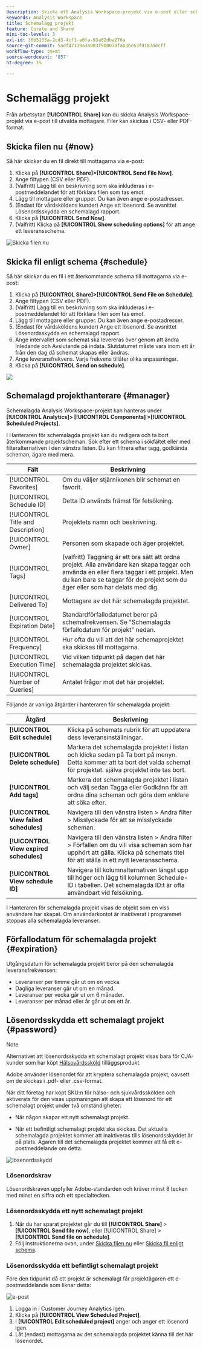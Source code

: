 ```yaml
---
description: Skicka ett Analysis Workspace-projekt via e-post eller schemalägg det för leverans.
keywords: Analysis Workspace
title: Schemalägg projekt
feature: Curate and Share
mini-toc-levels: 3
exl-id: 36b5133a-2cd3-4cf1-a6fa-93a02dba276a
source-git-commit: 5adf47139a3a083f90007dfab3bc63fd187ddcff
workflow-type: tm+mt
source-wordcount: '857'
ht-degree: 1%

---
```


# Schemalägg projekt

Från arbetsytan **[!UICONTROL Share]** kan du skicka Analysis Workspace-projekt via e-post till utvalda mottagare. Filer kan skickas i CSV- eller PDF-format.

## Skicka filen nu {#now}

Så här skickar du en fil direkt till mottagarna via e-post:

1. Klicka på **[!UICONTROL Share]>[!UICONTROL Send File Now]**.
1. Ange filtypen (CSV eller PDF).
1. (Valfritt) Lägg till en beskrivning som ska inkluderas i e-postmeddelandet för att förklara filen som tas emot.
1. Lägg till mottagare eller grupper. Du kan även ange e-postadresser.
1. (Endast för vårdsköldens kunder) Ange ett lösenord. Se avsnittet Lösenordsskydda en schemalagd rapport.
1. Klicka på **[!UICONTROL Send Now]**.
1. (Valfritt) Klicka på **[!UICONTROL Show scheduling options]** för att ange ett leveransschema.

![Skicka filen nu](assets/send-file-no-scheduling-options.JPG)

## Skicka fil enligt schema {#schedule}

Så här skickar du en fil i ett återkommande schema till mottagarna via e-post:

1. Klicka på **[!UICONTROL Share]>[!UICONTROL Send File on Schedule]**.
1. Ange filtypen (CSV eller PDF).
1. (Valfritt) Lägg till en beskrivning som ska inkluderas i e-postmeddelandet för att förklara filen som tas emot.
1. Lägg till mottagare eller grupper. Du kan även ange e-postadresser.
1. (Endast för vårdsköldens kunder) Ange ett lösenord. Se avsnittet Lösenordsskydda en schemalagd rapport.
1. Ange intervallet som schemat ska levereras över genom att ändra Inledande och Avslutande på indata. Slutdatumet måste vara inom ett år från den dag då schemat skapas eller ändras.
1. Ange leveransfrekvens. Varje frekvens tillåter olika anpassningar.
1. Klicka på **[!UICONTROL Send on schedule]**.

![](assets/send-file.JPG)

## Schemalagd projekthanterare {#manager}

Schemalagda Analysis Workspace-projekt kan hanteras under **[!UICONTROL Analytics]> [!UICONTROL Components] >[!UICONTROL Scheduled Projects]**.

I Hanteraren för schemalagda projekt kan du redigera och ta bort återkommande projektscheman. Sök efter ett schema i sökfältet eller med filteralternativen i den vänstra listen. Du kan filtrera efter tagg, godkända scheman, ägare med mera.

| Fält | Beskrivning |
| --- | --- |
| [!UICONTROL Favorites] | Om du väljer stjärnikonen blir schemat en favorit. |
| [!UICONTROL Schedule ID] | Detta ID används främst för felsökning. |
| [!UICONTROL Title and Description] | Projektets namn och beskrivning. |
| [!UICONTROL Owner] | Personen som skapade och äger projektet. |
| [!UICONTROL Tags] | (valfritt) Taggning är ett bra sätt att ordna projekt. Alla användare kan skapa taggar och använda en eller flera taggar i ett projekt. Men du kan bara se taggar för de projekt som du äger eller som har delats med dig. |
| [!UICONTROL Delivered To] | Mottagare av det här schemalagda projektet. |
| [!UICONTROL Expiration Date] | Standardförfallodatumet beror på schemafrekvensen. Se &quot;Schemalagda förfallodatum för projekt&quot; nedan. |
| [!UICONTROL Frequency] | Hur ofta du vill att det här schemaprojektet ska skickas till mottagarna. |
| [!UICONTROL Execution Time] | Vid vilken tidpunkt på dagen det här schemalagda projektet skickas. |
| [!UICONTROL Number of Queries] | Antalet frågor mot det här projektet. |

Följande är vanliga åtgärder i hanteraren för schemalagda projekt:

| Åtgärd | Beskrivning |
|---|---|
| **[!UICONTROL Edit schedule]** | Klicka på schemats rubrik för att uppdatera dess leveransinställningar. |
| **[!UICONTROL Delete schedule]** | Markera det schemalagda projektet i listan och klicka sedan på Ta bort på menyn. Detta kommer att ta bort det valda schemat för projektet. själva projektet inte tas bort. |
| **[!UICONTROL Add tags]** | Markera det schemalagda projektet i listan och välj sedan Tagga eller Godkänn för att ordna dina scheman och göra dem enklare att söka efter. |
| **[!UICONTROL View failed schedules]** | Navigera till den vänstra listen > Andra filter > Misslyckade för att se misslyckade scheman. |
| **[!UICONTROL View expired schedules]** | Navigera till den vänstra listen > Andra filter > Förfallen om du vill visa scheman som har upphört att gälla. Klicka på schemats titel för att ställa in ett nytt leveransschema. |
| **[!UICONTROL View schedule ID]** | Navigera till kolumnalternativen längst upp till höger och lägg till kolumnen Schedule-ID i tabellen. Det schemalagda ID:t är ofta användbart vid felsökning. |

I Hanteraren för schemalagda projekt visas de objekt som en viss användare har skapat. Om användarkontot är inaktiverat i programmet stoppas alla schemalagda leveranser.

## Förfallodatum för schemalagda projekt {#expiration}

Utgångsdatum för schemalagda projekt beror på den schemalagda leveransfrekvensen:

* Leveranser per timme går ut om en vecka.
* Dagliga leveranser går ut om en månad.
* Leveranser per vecka går ut om 6 månader.
* Leveranser per månad eller år går ut om ett år.

## Lösenordsskydda ett schemalagt projekt {#password}

>[!NOTE]
>
>Alternativet att lösenordsskydda ett schemalagt projekt visas bara för CJA-kunder som har köpt [Hälsovårdssköld](https://business.adobe.com/solutions/experience-cloud-for-healthcare.html) tilläggsprodukt.

Adobe använder lösenordet för att kryptera schemalagda projekt, oavsett om de skickas i .pdf- eller .csv-format.

När ditt företag har köpt SKU:n för hälso- och sjukvårdsskölden och aktiverats för den visas uppmaningen att skapa ett lösenord för ett schemalagt projekt under två omständigheter:

* När någon skapar ett nytt schemalagt projekt.

* När ett befintligt schemalagt projekt ska skickas. Det aktuella schemalagda projektet kommer att inaktiveras tills lösenordsskyddet är på plats. Ägaren till det schemalagda projektet kommer att få ett e-postmeddelande om detta.

![lösenordsskydd](assets/password.png)

### Lösenordskrav

Lösenordskraven uppfyller Adobe-standarden och kräver minst 8 tecken med minst en siffra och ett specialtecken.

### Lösenordsskydda ett nytt schemalagt projekt

1. När du har sparat projektet går du till **[!UICONTROL Share]** > **[!UICONTROL Send file now]**, eller [!UICONTROL Share] > **[!UICONTROL Send file on schedule]**.
1. Följ instruktionerna ovan, under [Skicka filen nu](https://experienceleague.adobe.com/docs/analytics-platform/using/cja-workspace/curate-share/t-schedule-report.html#now) eller [Skicka fil enligt schema](https://experienceleague.adobe.com/docs/analytics-platform/using/cja-workspace/curate-share/t-schedule-report.html#schedule).

### Lösenordsskydda ett befintligt schemalagt projekt

Före den tidpunkt då ett projekt är schemalagt får projektägaren ett e-postmeddelande som liknar detta:

![e-post](assets/email-password.png)

1. Logga in i Customer Journey Analytics igen.
1. Klicka på **[!UICONTROL View Scheduled Project]**.
1. I **[!UICONTROL Edit scheduled project]** anger och anger ett lösenord igen.
1. Låt (endast) mottagarna av det schemalagda projektet känna till det här lösenordet.


